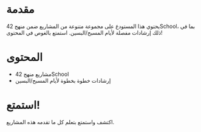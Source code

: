 # مقدمة

يحتوي هذا المستودع على مجموعة متنوعة من المشاريع ضمن منهج 42School، بما في ذلك إرشادات مفصلة لأيام المسبح/البسين. استمتع بالغوص في المحتوى!

# المحتوى

- مشاريع منهج 42School
- إرشادات خطوة بخطوة لأيام المسبح/البسين

# استمتع!

اكتشف واستمتع بتعلم كل ما تقدمه هذه المشاريع.
